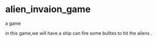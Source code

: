 # alien_invaion_game
a game

 in this game,we will have a ship can fire some bulltes to hit the aliens .
 
